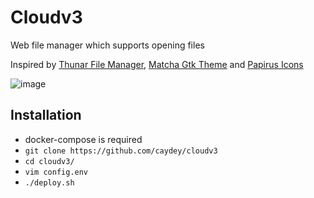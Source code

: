 # Cloudv3

Web file manager which supports opening files

Inspired by [Thunar File Manager](https://docs.xfce.org/xfce/thunar/start), [Matcha Gtk Theme](https://github.com/vinceliuice/Matcha-gtk-theme) and [Papirus Icons](https://github.com/PapirusDevelopmentTeam/papirus-icon-theme)

![image](https://user-images.githubusercontent.com/63204672/181382489-a4487d8e-ee98-4e96-b2fe-d77bb38dacb7.png)

## Installation

- docker-compose is required
- `git clone https://github.com/caydey/cloudv3`
- `cd cloudv3/`
- `vim config.env`
- `./deploy.sh`
